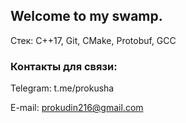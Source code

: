 ## Welcome to my swamp. 
Стек: C++17, Git, CMake, Protobuf, GCC

### Контакты для связи:
Telegram: t.me/prokusha

E-mail: prokudin216@gmail.com
